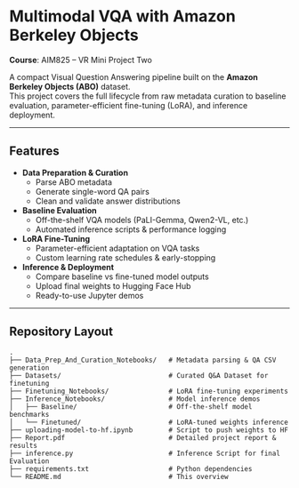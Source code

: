 # Multimodal VQA with Amazon Berkeley Objects

**Course**: AIM825 – VR Mini Project Two  

A compact Visual Question Answering pipeline built on the **Amazon Berkeley Objects (ABO)** dataset.  
This project covers the full lifecycle from raw metadata curation to baseline evaluation, parameter-efficient fine-tuning (LoRA), and inference deployment.

---

## Features

- **Data Preparation & Curation**  
  - Parse ABO metadata  
  - Generate single-word QA pairs  
  - Clean and validate answer distributions  
- **Baseline Evaluation**  
  - Off-the-shelf VQA models (PaLI-Gemma, Qwen2-VL, etc.)  
  - Automated inference scripts & performance logging  
- **LoRA Fine-Tuning**  
  - Parameter-efficient adaptation on VQA tasks  
  - Custom learning rate schedules & early-stopping  
- **Inference & Deployment**  
  - Compare baseline vs fine-tuned model outputs  
  - Upload final weights to Hugging Face Hub  
  - Ready-to-use Jupyter demos

---

## Repository Layout

```text
.
├── Data_Prep_And_Curation_Notebooks/   # Metadata parsing & QA CSV generation
├── Datasets/                           # Curated Q&A Dataset for finetuning
├── Finetuning_Notebooks/               # LoRA fine-tuning experiments
├── Inference_Notebooks/                # Model inference demos
│   ├── Baseline/                       # Off-the-shelf model benchmarks
│   └── Finetuned/                      # LoRA-tuned weights inference
├── uploading-model-to-hf.ipynb         # Script to push weights to HF
├── Report.pdf                          # Detailed project report & results
├── inference.py                        # Inference Script for final Evaluation
├── requirements.txt                    # Python dependencies
└── README.md                           # This overview
